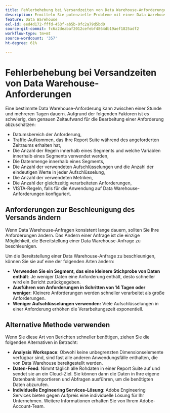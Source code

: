 ```yaml
---
title: Fehlerbehebung bei Versandzeiten von Data Warehouse-Anforderungen
description: Ermitteln Sie potenzielle Probleme mit einer Data Warehouse-Anforderung, die die Versandzeiten verlängern können.
feature: Data Warehouse
exl-id: eed4d172-fffd-453f-ab5b-0fc2a79d5bd0
source-git-commit: fc6a2deabaf2012cefebf4864db19aef1825adf2
workflow-type: tm+mt
source-wordcount: '357'
ht-degree: 61%

---
```


# Fehlerbehebung bei Versandzeiten von Data Warehouse-Anforderungen

Eine bestimmte Data Warehouse-Anforderung kann zwischen einer Stunde und mehreren Tagen dauern. Aufgrund der folgenden Faktoren ist es schwierig, den genauen Zeitaufwand für die Bearbeitung einer Anforderung abzuschätzen:

* Datumsbereich der Anforderung,
* Traffic-Aufkommen, das Ihre Report Suite während des angeforderten Zeitraums erhalten hat,
* Die Anzahl der Regeln innerhalb eines Segments und welche Variablen innerhalb eines Segments verwendet werden,
* Die Datenmenge innerhalb eines Segments,
* Die Anzahl der verwendeten Aufschlüsselungen und die Anzahl der eindeutigen Werte in jeder Aufschlüsselung,
* Die Anzahl der verwendeten Metriken,
* Die Anzahl der gleichzeitig verarbeiteten Anforderungen,
* VISTA-Regeln, falls für die Anwendung auf Data Warehouse-Anforderungen konfiguriert.

## Anforderungen zur Beschleunigung des Versands ändern

Wenn Data Warehouse-Anfragen konsistent lange dauern, sollten Sie Ihre Anforderungen ändern. Das Ändern einer Anfrage ist die einzige Möglichkeit, die Bereitstellung einer Data Warehouse-Anfrage zu beschleunigen.

Um die Bereitstellung einer Data Warehouse-Anfrage zu beschleunigen, können Sie sie auf eine der folgenden Arten ändern:

* **Verwenden Sie ein Segment, das eine kleinere Stichprobe von Daten enthält**: Je weniger Daten eine Anforderung enthält, desto schneller wird ein Bericht zurückgegeben.
* **Ausführen von Anforderungen in Schritten von 14 Tagen oder weniger**: Kleinere Anforderungen werden schneller verarbeitet als große Anforderungen.
* **Weniger Aufschlüsselungen verwenden:** Viele Aufschlüsselungen in einer Anforderung erhöhen die Verarbeitungszeit exponentiell.

## Alternative Methode verwenden

Wenn Sie diese Art von Berichten schneller benötigen, ziehen Sie die folgenden Alternativen in Betracht:

* **Analysis Workspace**: Obwohl keine unbegrenzten Dimensionselemente verfügbar sind, sind fast alle anderen Anwendungsfälle enthalten, die von Data Warehouse bereitgestellt werden.
* **Daten-Feed**: Nimmt täglich alle Rohdaten in einer Report Suite auf und sendet sie an ein Cloud-Ziel. Sie können dann die Daten in Ihre eigene Datenbank importieren und Abfragen ausführen, um die benötigten Daten abzurufen.
* **Individuelle Engineering Services-Lösung**: Adobe Engineering Services bieten gegen Aufpreis eine individuelle Lösung für Ihr Unternehmen. Weitere Informationen erhalten Sie von Ihrem Adobe-Account-Team.
